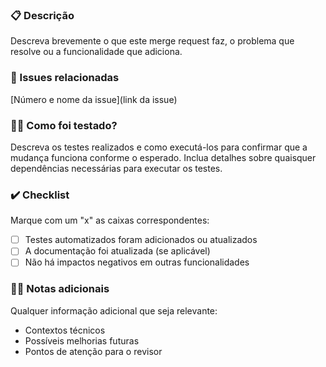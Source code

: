 ### 📋 Descrição

Descreva brevemente o que este merge request faz, o problema que resolve ou a funcionalidade que adiciona.

### 🔗 Issues relacionadas

[Número e nome da issue](link da issue)

### 👩‍💻 Como foi testado?

Descreva os testes realizados e como executá-los para confirmar que a mudança funciona conforme o esperado. Inclua detalhes sobre quaisquer dependências necessárias para executar os testes.

### ✔️ Checklist

Marque com um "x" as caixas correspondentes:

- [ ] Testes automatizados foram adicionados ou atualizados
- [ ] A documentação foi atualizada (se aplicável)
- [ ] Não há impactos negativos em outras funcionalidades

### ✍🏻 Notas adicionais
Qualquer informação adicional que seja relevante:

- Contextos técnicos
- Possíveis melhorias futuras
- Pontos de atenção para o revisor